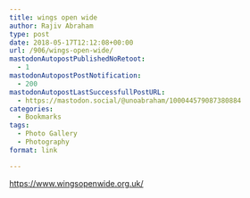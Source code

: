 ```yaml
---
title: wings open wide
author: Rajiv Abraham
type: post
date: 2018-05-17T12:12:08+00:00
url: /906/wings-open-wide/
mastodonAutopostPublishedNoRetoot:
  - 1
mastodonAutopostPostNotification:
  - 200
mastodonAutopostLastSuccessfullPostURL:
  - https://mastodon.social/@unoabraham/100044579087380884
categories:
  - Bookmarks
tags:
  - Photo Gallery
  - Photography
format: link

---
```

<https://www.wingsopenwide.org.uk/>